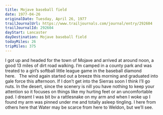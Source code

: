 ```yaml
---
title: Mojave baseball field
date: 1977-04-26
originalDate: Tuesday, April 26, 1977
trailJournalUrl: https://www.trailjournals.com/journal/entry/292604
trailJournalId: 292604
dayStart: Lancaster
dayDestination: Mojave baseball field
todayMiles: 26
tripMiles: 375
---
```

I got up and headed for the town of Mojave and arrived at around noon, a good 13 miles of dirt road walking. I’m camped in a county park and was treated to a girl’s softball little league game in the baseball diamond here.   The wind again started out a breeze this morning and graduated into gale force this afternoon. If I don’t get into the Sierras soon I think I’ll go nuts. In the desert, since the scenery is nill you have nothing to keep your attention so it focuses on things like my hurting feet or an uncomfortable pad. I dreamt I was bit bv a rattlesnake on my arm and when I woke up I found my arm was pinned under me and totally asleep tingling. I here from others here that Water may be scarce from here to Weldon, but we’ll see.

